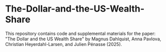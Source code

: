 # The-Dollar-and-the-US-Wealth-Share
This repository contains code and supplemental materials for the paper: "The Dollar and the US Wealth Share" by Magnus Dahlquist, Anna Pavlova, Christian Heyerdahl-Larsen, and Julien Pénasse (2025).
